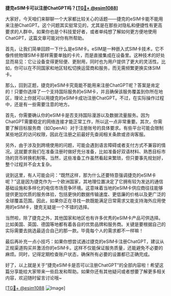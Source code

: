 **捷克eSIM卡可以注册ChatGPT吗？[[TG💪+ @esim1088](https://t.me/s/esim1088)]**

大家好，今天咱们来聊聊一个大家都比较关心的话题——捷克的eSIM卡能不能用来注册ChatGPT。这个问题其实挺常见的，尤其是在那些对隐私和便捷性有更高要求的人群中。如果你也是个科技爱好者，或者单纯想了解如何更方便地使用ChatGPT，这篇文章可能对你有所帮助。

首先，让我们简单回顾一下什么是eSIM卡。eSIM是一种嵌入式SIM卡技术，它不像传统物理SIM卡那样需要单独的卡片，而是直接集成在设备里。这种技术的好处显而易见：它让设备变得更轻便、更耐用，同时也为用户提供了更大的灵活性。比如，你可以在不同国家和地区轻松切换运营商和服务，而无需频繁更换实体SIM卡。

那么，回到正题，捷克的eSIM卡究竟能不能用来注册ChatGPT呢？答案是肯定的！只要你选择了一个支持国际服务的eSIM卡，并且确保该服务覆盖到你所在地区，理论上你就可以用捷克的eSIM卡成功注册ChatGPT。不过，在实际操作过程中，还是有一些需要注意的地方。

首先，你需要确认你的eSIM卡是否支持国际漫游以及数据流量服务。因为ChatGPT需要稳定的网络连接才能正常工作，所以这一点非常重要。其次，你需要了解目标服务商（如OpenAI）对于注册账号的具体要求。有些平台可能会限制某些地区的访问权限，因此在注册之前最好先查阅相关条款或咨询客服。

另外，由于涉及到跨境使用的问题，可能会遇到语言障碍或者支付方式不兼容的情况。这就要求我们在准备注册时做好充分准备，比如准备好双语材料、熟悉目标市场的货币转换机制等。当然，这些准备工作虽然看起来繁琐，但只要事先规划好，整个过程并不会太复杂。

说到这里，有人可能会问：“既然这样，那为什么还要特意强调捷克的eSIM卡呢？”这是因为捷克作为一个欧洲国家，其地理位置决定了它拥有较为发达的通信基础设施和多样化的电信市场竞争环境。这意味着当地的eSIM卡供应商往往能够提供更加优质的服务体验，包括更快的数据传输速度、更低廉的价格以及更广泛的全球覆盖范围。因此，如果你正在寻找一款既能满足日常需求又能支持海外应用使用的eSIM卡，捷克无疑是一个不错的选择。

当然啦，除了捷克之外，其他国家和地区也有许多优秀的eSIM卡产品可供选择。比如美国、英国、德国等地都有着各自的优势品牌和服务商。关键是要根据自己的实际需要去挑选最适合自己的那一款。毕竟每个人的需求都不一样嘛！

最后再补充一点小技巧：如果你想尝试通过捷克的eSIM卡注册ChatGPT，建议从正规渠道购买并激活你的eSIM卡。这样不仅能保证服务质量，还能避免不必要的麻烦。同时，记得定期检查账户状态，确保所有必要的设置都已正确完成。

好了，以上就是关于“捷克eSIM卡是否可以注册ChatGPT”的全部内容啦！希望这篇分享能给大家带来一些启发和帮助。如果你还有其他疑问或者想要了解更多相关内容，欢迎随时留言讨论哦~ 

[[TG💪+ @esim1088](https://t.me/s/esim1088) ![Image](https://i.postimg.cc/4NQfJmqS/Snipaste-2025-05-13-00-14-12.png)]